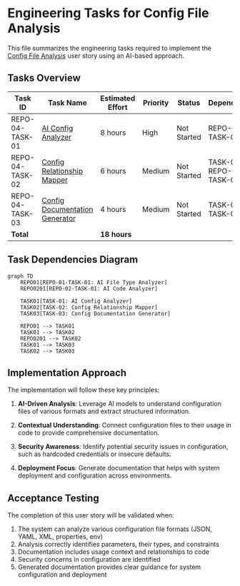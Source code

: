 # Engineering Tasks for Config File Analysis

This file summarizes the engineering tasks required to implement the [Config File Analysis](04-config-file-analysis.md) user story using an AI-based approach.

## Tasks Overview

| Task ID | Task Name | Estimated Effort | Priority | Status | Dependencies |
|---------|-----------|------------------|----------|--------|--------------|
| REPO-04-TASK-01 | [AI Config Analyzer](tasks/TASK-01-ai-config-analyzer.md) | 8 hours | High | Not Started | REPO-01-TASK-01 |
| REPO-04-TASK-02 | [Config Relationship Mapper](tasks/TASK-02-config-relationship-mapper.md) | 6 hours | Medium | Not Started | TASK-01, REPO-02-TASK-01 |
| REPO-04-TASK-03 | [Config Documentation Generator](tasks/TASK-03-config-documentation-generator.md) | 4 hours | Medium | Not Started | TASK-01, TASK-02 |
| **Total** | | **18 hours** | | | |

## Task Dependencies Diagram

```mermaid
graph TD
    REPO01[REPO-01-TASK-01: AI File Type Analyzer]
    REPO0201[REPO-02-TASK-01: AI Code Analyzer]
    
    TASK01[TASK-01: AI Config Analyzer]
    TASK02[TASK-02: Config Relationship Mapper]
    TASK03[TASK-03: Config Documentation Generator]
    
    REPO01 --> TASK01
    TASK01 --> TASK02
    REPO0201 --> TASK02
    TASK01 --> TASK03
    TASK02 --> TASK03
```

## Implementation Approach

The implementation will follow these key principles:

1. **AI-Driven Analysis**: Leverage AI models to understand configuration files of various formats and extract structured information.

2. **Contextual Understanding**: Connect configuration files to their usage in code to provide comprehensive documentation.

3. **Security Awareness**: Identify potential security issues in configuration, such as hardcoded credentials or insecure defaults.

4. **Deployment Focus**: Generate documentation that helps with system deployment and configuration across environments.

## Acceptance Testing

The completion of this user story will be validated when:

1. The system can analyze various configuration file formats (JSON, YAML, XML, properties, env)
2. Analysis correctly identifies parameters, their types, and constraints
3. Documentation includes usage context and relationships to code
4. Security concerns in configuration are identified
5. Generated documentation provides clear guidance for system configuration and deployment